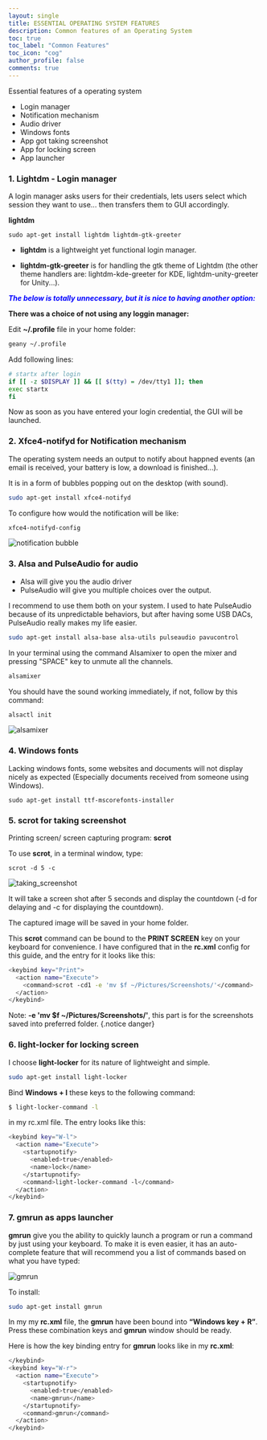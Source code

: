 ```yaml
---
layout: single
title: ESSENTIAL OPERATING SYSTEM FEATURES
description: Common features of an Operating System
toc: true
toc_label: "Common Features"
toc_icon: "cog"
author_profile: false
comments: true
---
```


Essential features of a operating system
  + Login manager
  + Notification mechanism
  + Audio driver
  + Windows fonts
  + App got taking screenshot
  + App for locking screen
  + App launcher

### 1. Lightdm - Login manager

A login manager asks users for their credentials, lets users select which session they want to use... then transfers them to GUI accordingly.  

**lightdm**
```
sudo apt-get install lightdm lightdm-gtk-greeter
```

* **lightdm** is a lightweight yet functional login manager.

* **lightdm-gtk-greeter** is for handling the gtk theme of Lightdm (the other theme handlers are: lightdm-kde-greeter for KDE, lightdm-unity-greeter for Unity...).

<span style="color:blue">***The below is totally unnecessary, but it is nice to having another option:***</span>

**There was a choice of not using any loggin manager:**

Edit **~/.profile** file in your home folder:
```bash
geany ~/.profile
```
Add following lines:
```bash
# startx after login
if [[ -z $DISPLAY ]] && [[ $(tty) = /dev/tty1 ]]; then
exec startx
fi
```
Now as soon as you have entered your login credential, the GUI will be launched.

### 2. Xfce4-notifyd for Notification mechanism

The operating system needs an output to notify about happned events (an email is received, your battery is low, a download is finished...).

It is in a form of bubbles popping out on the desktop (with sound).
```bash
sudo apt-get install xfce4-notifyd
```
To configure how would the notification will be like:

```bash
xfce4-notifyd-config
```

![notification bubble]({{site.baseurl}}/images/xfce4-notifyd-fullwindow.png)

### 3. Alsa and PulseAudio for audio

* Alsa will give you the audio driver
* PulseAudio will give you multiple choices over the output.

I recommend to use them both on your system. I used to hate PulseAudio because of its unpredictable behaviors, but after having some USB DACs, PulseAudio really makes my life easier.

```bash
sudo apt-get install alsa-base alsa-utils pulseaudio pavucontrol
```

In your terminal using the command Alsamixer to open the mixer and pressing "SPACE" key to unmute all the channels.
```bash
alsamixer
```

You should have the sound working immediately, if not, follow by this command:
```bash
alsactl init
```

![alsamixer]({{site.baseurl}}/images/alsamixer.jpg)

### 4. Windows fonts
Lacking windows fonts, some websites and documents will not display nicely as expected (Especially documents received from someone using Windows).
```
sudo apt-get install ttf-mscorefonts-installer
```

### 5. scrot for taking screenshot
Printing screen/ screen capturing program: **scrot**

To use **scrot**, in a terminal window, type:
```
scrot -d 5 -c
```
![taking_screenshot]({{site.baseurl}}/images/taking_screenshot.jpg)

It will take a screen shot after 5 seconds and display the countdown (-d for delaying and -c for displaying the countdown).

The captured image will be saved in your home folder.

This **scrot** command can be bound to the **PRINT SCREEN** key on your keyboard for convenience. I have configured that in the **rc.xml** config for this guide, and the entry for it looks like this:
```bash
<keybind key="Print">
  <action name="Execute">
    <command>scrot -cd1 -e 'mv $f ~/Pictures/Screenshots/'</command>
  </action>
</keybind>
```

Note: **-e 'mv $f ~/Pictures/Screenshots/'**, this part is for the screenshots saved into preferred folder. 
{.notice danger}

### 6. light-locker for locking screen

I choose **light-locker** for its nature of lightweight and simple.
```bash
sudo apt-get install light-locker
```
Bind **Windows + l** these keys to the following command:
```bash
$ light-locker-command -l
```
in my rc.xml file. The entry looks like this:
```bash
<keybind key="W-l">
  <action name="Execute">
    <startupnotify>
      <enabled>true</enabled>
      <name>lock</name>
    </startupnotify>
    <command>light-locker-command -l</command>
  </action>
</keybind>
```
### 7. gmrun as apps launcher

**gmrun** give you the ability to quickly launch a program or run a command by just using your keyboard. To make it is even easier, it has an auto-complete feature that will recommend you a list of commands based on what you have typed:

![gmrun]({{site.baseurl}}/images/gmrun.png)

To install:
```bash
sudo apt-get install gmrun
```
In my my **rc.xml** file, the **gmrun** have been bound into **“Windows key + R”**.
Press these combination keys and **gmrun** window should be ready.

Here is how the key binding entry for **gmrun** looks like in my **rc.xml**:
```bash
</keybind>
<keybind key="W-r">
  <action name="Execute">
    <startupnotify>
      <enabled>true</enabled>
      <name>gmrun</name>
    </startupnotify>
    <command>gmrun</command>
  </action>
</keybind>
```
